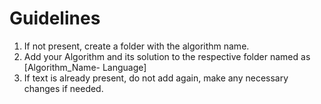 # Guidelines 
1. If not present, create a folder with the algorithm name.
2. Add your Algorithm and its solution to the respective folder named as [Algorithm_Name- Language]
3. If text is already present, do not add again, make any necessary changes if needed.
